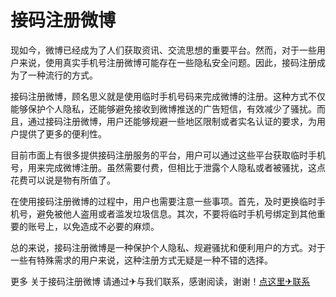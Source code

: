 # 接码注册微博

现如今，微博已经成为了人们获取资讯、交流思想的重要平台。然而，对于一些用户来说，使用真实手机号注册微博可能存在一些隐私安全问题。因此，接码注册成为了一种流行的方式。

接码注册微博，顾名思义就是使用临时手机号码来完成微博的注册。这种方式不仅能够保护个人隐私，还能够避免接收到微博推送的广告短信，有效减少了骚扰。而且，通过接码注册微博，用户还能够规避一些地区限制或者实名认证的要求，为用户提供了更多的便利性。

目前市面上有很多提供接码注册服务的平台，用户可以通过这些平台获取临时手机号，用来完成微博注册。虽然需要付费，但相比于泄露个人隐私或者被骚扰，这点花费可以说是物有所值了。

在使用接码注册微博的过程中，用户也需要注意一些事项。首先，及时更换临时手机号，避免被他人盗用或者滥发垃圾信息。其次，不要将临时手机号绑定到其他重要的账号上，以免造成不必要的麻烦。

总的来说，接码注册微博是一种保护个人隐私、规避骚扰和便利用户的方式。对于一些有特殊需求的用户来说，这种注册方式无疑是一种不错的选择。

更多 关于接码注册微博 请通过✈与我们联系，感谢阅读，谢谢！[点这里✈联系](https://b.k02.cc)
